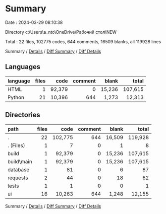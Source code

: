 # Summary

Date : 2024-03-29 08:10:38

Directory c:\\Users\\a_nto\\OneDrive\\Рабочий стол\\NEW

Total : 22 files,  102775 codes, 644 comments, 16509 blanks, all 119928 lines

Summary / [Details](details.md) / [Diff Summary](diff.md) / [Diff Details](diff-details.md)

## Languages
| language | files | code | comment | blank | total |
| :--- | ---: | ---: | ---: | ---: | ---: |
| HTML | 1 | 92,379 | 0 | 15,236 | 107,615 |
| Python | 21 | 10,396 | 644 | 1,273 | 12,313 |

## Directories
| path | files | code | comment | blank | total |
| :--- | ---: | ---: | ---: | ---: | ---: |
| . | 22 | 102,775 | 644 | 16,509 | 119,928 |
| . (Files) | 1 | 7 | 0 | 1 | 8 |
| build | 1 | 92,379 | 0 | 15,236 | 107,615 |
| build\\main | 1 | 92,379 | 0 | 15,236 | 107,615 |
| database | 1 | 81 | 0 | 6 | 87 |
| requests | 2 | 44 | 0 | 18 | 62 |
| tests | 1 | 1 | 0 | 0 | 1 |
| ui | 16 | 10,263 | 644 | 1,248 | 12,155 |

Summary / [Details](details.md) / [Diff Summary](diff.md) / [Diff Details](diff-details.md)
